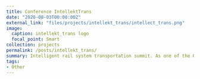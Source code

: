 ```yaml
---
title: Conference IntellektTrans
date: "2020-08-03T00:00:00Z"
external_link: "files/projects/intellekt_trans/intellect_trans.png"
image:
  caption: intellekt_trans logo
  focal_point: Smart
collection: projects
permalink: /posts/intellekt_trans/
summary: Intelligent rail system transportation summit. As one of the Organizing Committee members of the intelligent rail system transportation summit, the organization participated in the summit and attended the meeting.
tags:
- Other
---
```

